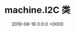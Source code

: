 ---
layout: post
title:  "machine.I2C 类"
date:   2019-08-18 0:0:0 +0000
image: /assets/images/twoscreen.jpg
category: machine
---